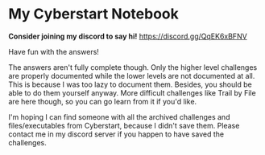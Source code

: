 # My Cyberstart Notebook

**Consider joining my discord to say hi!**
https://discord.gg/QqEK6xBFNV

Have fun with the answers!

The answers aren't fully complete though. Only the higher level challenges are properly documented while the lower levels are not documented at all. 
This is because I was too lazy to document them. Besides, you should be able to do them yourself anyway. 
More difficult challenges like Trail by File are here though, so you can go learn from it if you'd like. 

I'm hoping I can find someone with all the archived challenges and files/executables from Cyberstart, because I didn't save them. 
Please contact me in my discord server if you happen to have saved the challenges. 